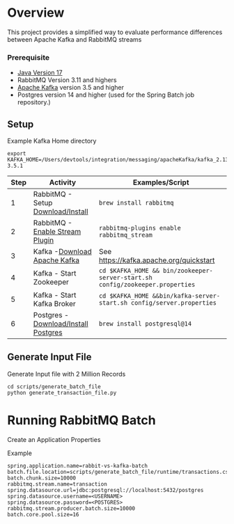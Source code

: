 # Overview

This project provides a simplified way to evaluate 
performance differences between Apache Kafka and RabbitMQ streams

### Prerequisite

- [Java Version 17](https://jdk.java.net/17/)
- RabbitMQ Version 3.11 and highers
- [Apache Kafka](https://kafka.apache.org) version 3.5 and higher
- Postgres version 14 and higher (used for the Spring Batch job repository.)

## Setup


Example Kafka Home directory

```shell
export KAFKA_HOME=/Users/devtools/integration/messaging/apacheKafka/kafka_2.13-3.5.1
```

| Step | Activity                                                                           | Examples/Script                                                                                                                                                           |
|------|------------------------------------------------------------------------------------|---------------------------------------------------------------------------------------------------------------------------------------------------------------------------|
| 1    | RabbitMQ - Setup [Download/Install](https://rabbitmq.com/download.html)            | ```brew install rabbitmq```                                                                                                                                               |
| 2    | RabbitMQ -[Enable Stream Plugin](https://rabbitmq.com/stream.html#enabling-plugin) | ```rabbitmq-plugins enable rabbitmq_stream```                                                                                                                             |
| 3    | Kafka -[Download Apache Kafka](https://kafka.apache.org/downloads)                 | See https://kafka.apache.org/quickstart                                                                                                                                   | 
| 4    | Kafka - Start Zookeeper                                                            | ```cd $KAFKA_HOME && bin/zookeeper-server-start.sh config/zookeeper.properties``` |
| 5    | Kafka - Start Kafka Broker                                                         | ```cd $KAFKA_HOME &&bin/kafka-server-start.sh config/server.properties```         |
| 6    | Postgres - [Download/Install Postgres](https://www.postgresql.org/download/)       | ```brew install postgresql@14```                                                                                                                                          |



## Generate Input File
Generate Input file with 2 Million Records

```shell
cd scripts/generate_batch_file
python generate_transaction_file.py
```

# Running RabbitMQ Batch

Create an Application Properties

Example

```properties
spring.application.name=rabbit-vs-kafka-batch
batch.file.location=scripts/generate_batch_file/runtime/transactions.csv
batch.chunk.size=10000
rabbitmq.stream.name=transaction
spring.datasource.url=jdbc:postgresql://localhost:5432/postgres
spring.datasource.username=<USERNAME>
spring.datasource.password=<POSTGRES>
rabbitmq.stream.producer.batch.size=10000
batch.core.pool.size=16
```



